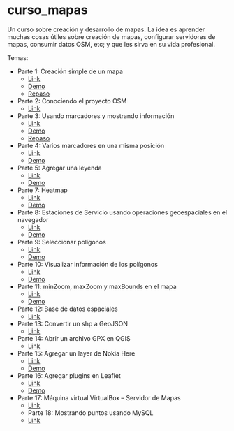 # curso_mapas
Un curso sobre creación y desarrollo de mapas. La idea es aprender muchas cosas útiles sobre creación de mapas, configurar servidores de mapas, consumir datos OSM, etc; y que les sirva en su vida profesional.


Temas:
* Parte 1: Creación simple de un mapa
    * [Link](https://proyectosbeta.net/2016/05/curso-sobre-creacion-y-desarrollo-de-mapas-parte-1-creacion-simple-de-un-mapa/)
    * [Demo](https://proyectosbeta.net/curso_mapas/ejemplo_simple_mapa1/)
    * [Repaso](https://proyectosbeta.net/2016/05/curso-sobre-creacion-y-desarrollo-de-mapas-repaso-1/)
* Parte 2: Conociendo el proyecto OSM
    * [Link](https://proyectosbeta.net/2016/05/curso-sobre-creacion-y-desarrollo-de-mapas-parte-2-conociendo-el-proyecto-osm/)
* Parte 3: Usando marcadores y mostrando información
    * [Link](http://proyectosbeta.net/2016/05/curso-sobre-creacion-y-desarrollo-de-mapas-parte-3-usando-marcadores-y-mostrando-informacion/)
    * [Demo](https://proyectosbeta.net/curso_mapas/ejemplo_marcadores/)
    * [Repaso](https://proyectosbeta.net/2016/05/curso-sobre-creacion-y-desarrollo-de-mapas-repaso-2/)
* Parte 4: Varios marcadores en una misma posición
    * [Link](https://proyectosbeta.net/2016/05/curso-sobre-creacion-y-desarrollo-de-mapas-parte-4-varios-marcadores-en-una-misma-posicion/)
    * [Demo](https://proyectosbeta.net/curso_mapas/ejemplo_varios_marcadores/)
* Parte 5: Agregar una leyenda
    * [Link](https://proyectosbeta.net/2016/05/curso-sobre-creacion-y-desarrollo-de-mapas-parte-5-agregar-una-leyenda/)
    * [Demo](https://proyectosbeta.net/curso_mapas/ejemplo_leyenda/)
* Parte 7: Heatmap
    * [Link](https://proyectosbeta.net/2016/05/curso-sobre-creacion-y-desarrollo-de-mapas-parte-7-heatmap/)
    * [Demo](https://proyectosbeta.net/curso_mapas/ejemplo_heatmap/)
* Parte 8: Estaciones de Servicio usando operaciones geoespaciales en el navegador
    * [Link](https://proyectosbeta.net/2016/07/curso-sobre-creacion-y-desarrollo-de-mapas-parte-8-estaciones-de-servicio/)
    * [Demo](https://proyectosbeta.net/curso_mapas/ejemplo_estaciones_servicio/)
* Parte 9: Seleccionar polígonos
    * [Link](https://proyectosbeta.net/2016/08/curso-sobre-creacion-y-desarrollo-de-mapas-parte-9-seleccionar-poligonos/)
    * [Demo](https://proyectosbeta.net/curso_mapas/ejemplo_seleccionar_poligonos/)
* Parte 10: Visualizar información de los polígonos
    * [Link](https://proyectosbeta.net/2016/08/curso-sobre-creacion-y-desarrollo-de-mapas-parte-10-visualizar-informacion-de-los-poligonos/)
    * [Demo](https://proyectosbeta.net/curso_mapas/ejemplo_visualizar_informacion_poligonos/)
* Parte 11: minZoom, maxZoom y maxBounds en el mapa
    * [Link](https://proyectosbeta.net/2016/08/curso-sobre-creacion-y-desarrollo-de-mapas-parte-11-minzoom-maxzoom-y-maxbounds-en-el-mapa/)
    * [Demo](https://proyectosbeta.net/curso_mapas/ejemplo_propiedades_mapa/)
* Parte 12: Base de datos espaciales
    * [Link](https://proyectosbeta.net/2016/08/curso-sobre-creacion-y-desarrollo-de-mapas-parte-12-base-de-datos-espaciales/)
* Parte 13: Convertir un shp a GeoJSON
    * [Link](https://proyectosbeta.net/2016/08/curso-sobre-creacion-y-desarrollo-de-mapas-parte-13-convertir-un-shp-a-geojson/)
* Parte 14: Abrir un archivo GPX en QGIS
    * [Link](https://proyectosbeta.net/2016/09/curso-sobre-creacion-y-desarrollo-de-mapas-parte-14-abrir-un-archivo-gpx-en-qgis/)
* Parte 15: Agregar un layer de Nokia Here
    * [Link](https://proyectosbeta.net/2016/09/curso-sobre-creacion-y-desarrollo-de-mapas-parte-15-agregar-un-layer-de-nokia-here/)
    * [Demo](https://proyectosbeta.net/curso_mapas/ejemplo_layer_nokia_here/)
* Parte 16: Agregar plugins en Leaflet
    * [Link](https://proyectosbeta.net/2016/09/curso-sobre-creacion-y-desarrollo-de-mapas-parte-16-agregar-plugins-en-leaflet/)
    * [Demo](https://proyectosbeta.net/curso_mapas/ejemplo_agregar_plugin_leaflet/)
* Parte 17: Máquina virtual VirtualBox – Servidor de Mapas
    * [Link](https://proyectosbeta.net/2016/10/curso-sobre-creacion-y-desarrollo-de-mapas-parte-17-maquina-virtual-virtualbox-servidor-de-mapas/)
    * Parte 18: Mostrando puntos usando MySQL
    * [Link](https://proyectosbeta.net/2018/04/curso-sobre-creacion-y-desarrollo-de-mapas-parte-18-mostrando-puntos-usando-mysql/)
